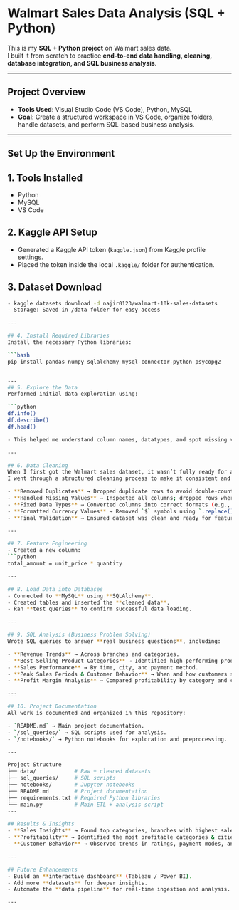 # Walmart Sales Data Analysis (SQL + Python)

This is my **SQL + Python project** on Walmart sales data.  
I built it from scratch to practice **end-to-end data handling, cleaning, database integration, and SQL business analysis**.

---

## Project Overview
- **Tools Used**: Visual Studio Code (VS Code), Python, MySQL  
- **Goal**: Create a structured workspace in VS Code, organize folders, handle datasets, and perform SQL-based business analysis.  

---

## Set Up the Environment
## 1. Tools Installed 
   - Python  
   - MySQL  
   - VS Code  

## 2. Kaggle API Setup  
   - Generated a Kaggle API token (`kaggle.json`) from Kaggle profile settings.  
   - Placed the token inside the local `.kaggle/` folder for authentication.  

## 3. Dataset Download
   ```bash
   - kaggle datasets download -d najir0123/walmart-10k-sales-datasets
   - Storage: Saved in /data folder for easy access

---

## 4. Install Required Libraries
Install the necessary Python libraries:

```bash
pip install pandas numpy sqlalchemy mysql-connector-python psycopg2


---
## 5. Explore the Data
Performed initial data exploration using:

```python
df.info()
df.describe()
df.head()

   - This helped me understand column names, datatypes, and spot missing values.

---

## 6. Data Cleaning
When I first got the Walmart sales dataset, it wasn’t fully ready for analysis.  
I went through a structured cleaning process to make it consistent and reliable:

- **Removed Duplicates** → Dropped duplicate rows to avoid double-counting sales.  
- **Handled Missing Values** → Inspected all columns; dropped rows where gaps didn’t affect analysis.  
- **Fixed Data Types** → Converted columns into correct formats (e.g., `date` → `datetime`, prices/quantities → `float` or `int`).  
- **Formatted Currency Values** → Removed `$` symbols using `.replace()` and converted fields to numeric.  
- **Final Validation** → Ensured dataset was clean and ready for feature engineering + SQL analysis.  

---

## 7. Feature Engineering
- Created a new column:  
  ```python
  total_amount = unit_price * quantity

  ---

## 8. Load Data into Databases
- Connected to **MySQL** using **SQLAlchemy**.  
- Created tables and inserted the **cleaned data**.  
- Ran **test queries** to confirm successful data loading.  

---

## 9. SQL Analysis (Business Problem Solving)
Wrote SQL queries to answer **real business questions**, including:

- **Revenue Trends** → Across branches and categories.  
- **Best-Selling Product Categories** → Identified high-performing products.  
- **Sales Performance** → By time, city, and payment method.  
- **Peak Sales Periods & Customer Behavior** → When and how customers shop.  
- **Profit Margin Analysis** → Compared profitability by category and city.  

---

## 10. Project Documentation
All work is documented and organized in this repository:

- `README.md` → Main project documentation.  
- `/sql_queries/` → SQL scripts used for analysis.  
- `/notebooks/` → Python notebooks for exploration and preprocessing.  

---

Project Structure
├── data/            # Raw + cleaned datasets
├── sql_queries/     # SQL scripts
├── notebooks/       # Jupyter notebooks
├── README.md        # Project documentation
├── requirements.txt # Required Python libraries
└── main.py          # Main ETL + analysis script
---

## Results & Insights
- **Sales Insights** → Found top categories, branches with highest sales, and preferred payment methods.  
- **Profitability** → Identified the most profitable categories & cities.  
- **Customer Behavior** → Observed trends in ratings, payment modes, and shopping hours.  

---

## Future Enhancements
- Build an **interactive dashboard** (Tableau / Power BI).  
- Add more **datasets** for deeper insights.  
- Automate the **data pipeline** for real-time ingestion and analysis.  

---

